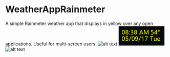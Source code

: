 # WeatherAppRainmeter
A simple Rainmeter weather app that displays in yellow over any open applications. Useful for multi-screen users.
![alt text](http://imgur.com/a/oXBaC)
![Screenshot](WeatherAppPicture.png)
![alt text](https://github.com/chomeier/WeatherAppRainmeter/blob/master/WeatherAppPicture.PNG)
